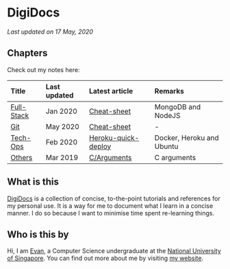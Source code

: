 # DigiDocs

*Last updated on 17 May, 2020*

## Chapters

Check out my notes here:

| Title | Last updated | Latest article | Remarks |
| :-- | :-- | :-- | :-- |
| [Full-Stack](full-stack/mongodb/cheat-sheet.md) | Jan 2020 | [Cheat-sheet](full-stack/mongodb/cheat-sheet.md) | MongoDB and NodeJS |
| [Git](git/cheat-sheet.md) | May 2020 | [Cheat-sheet](git/cheat-sheet.md) | - |
| [Tech-Ops](tech-ops/heroku-quick-deploy.md) | Feb 2020 | [Heroku-quick-deploy](tech-ops/heroku-quick-deploy.md) | Docker, Heroku and Ubuntu |
| [Others](others/c/arguments.md) | Mar 2019 | [C/Arguments](others/c/arguments.md) | C arguments |

## What is this

[DigiDocs](https://digipie.github.io/digidocs/) is a collection of concise, to-the-point tutorials and references for my personal use. It is a way for me to document what I learn in a concise manner. I do so because I want to minimise time spent re-learning things.

## Who is this by

Hi, I am [Evan](http://www.evantay.com), a Computer Science undergraduate at the [National University of Singapore](https://www.comp.nus.edu.sg/). You can find out more about me by visiting [my website](http://www.evantay.com).
